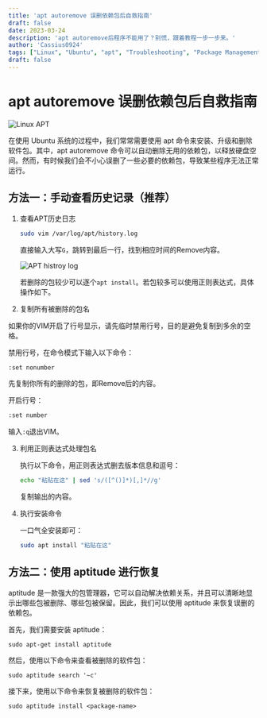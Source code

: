 ```yaml
---
title: 'apt autoremove 误删依赖包后自救指南'
draft: false
date: 2023-03-24
description: 'apt autoremove后程序不能用了？别慌，跟着教程一步一步来。'
author: 'Cassius0924'
tags: ["Linux", "Ubuntu", "apt", "Troubleshooting", "Package Management"]
draft: false
---
```


# apt autoremove 误删依赖包后自救指南

![Linux APT](https://s2.loli.net/2023/03/24/SnH3LoVEqXbgalP.jpg)

在使用 Ubuntu 系统的过程中，我们常常需要使用 apt 命令来安装、升级和删除软件包。其中，apt autoremove 命令可以自动删除无用的依赖包，以释放硬盘空间。然而，有时候我们会不小心误删了一些必要的依赖包，导致某些程序无法正常运行。

## 方法一：手动查看历史记录（推荐）

1. 查看APT历史日志

	```bash
	sudo vim /var/log/apt/history.log
	```

	直接输入大写`G`，跳转到最后一行，找到相应时间的Remove内容。

	![APT histroy log](https://s2.loli.net/2023/03/23/5tGMYikenKFyHhr.png)

	若删除的包较少可以逐个`apt install`。若包较多可以使用正则表达式，具体操作如下。

2. 复制所有被删除的包名

  如果你的VIM开启了行号显示，请先临时禁用行号，目的是避免复制到多余的空格。

  禁用行号，在命令模式下输入以下命令：

  ```bash
  :set nonumber
  ```

  先复制你所有的删除的包，即Remove后的内容。

  开启行号：

  ```bash
  :set number
  ```

  输入`:q`退出VIM。

3. 利用正则表达式处理包名

	执行以下命令，用正则表达式删去版本信息和逗号：

	```bash
	echo "粘贴在这" | sed 's/([^()]*)[,]*//g'
	```
	
	复制输出的内容。

4. 执行安装命令

   一口气全安装即可：

	```bash
	sudo apt install "粘贴在这"
	```

## 方法二：使用 aptitude 进行恢复

aptitude 是一款强大的包管理器，它可以自动解决依赖关系，并且可以清晰地显示出哪些包被删除、哪些包被保留。因此，我们可以使用 aptitude 来恢复误删的依赖包。

首先，我们需要安装 aptitude：

```
sudo apt-get install aptitude
```

然后，使用以下命令来查看被删除的软件包：

```
sudo aptitude search '~c'
```

接下来，使用以下命令来恢复被删除的软件包：

```
sudo aptitude install <package-name>
```

